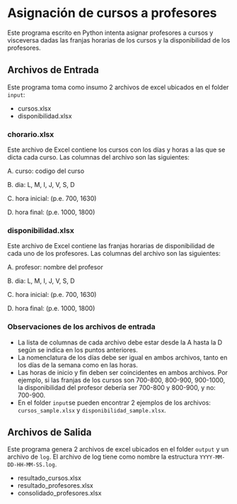 # Asignación de cursos a profesores

Este programa escrito en Python intenta asignar profesores a cursos y visceversa dadas las franjas horarias de los cursos y la disponibilidad de los profesores.

## Archivos de Entrada

Este programa toma como insumo 2 archivos de excel ubicados en el folder `input`:

- cursos.xlsx
- disponibilidad.xlsx

### chorario.xlsx

Este archivo de Excel contiene los cursos con los días y horas a las que se dicta cada curso.
Las columnas del archivo son las siguientes:

A. curso: codigo del curso

B. dia: L, M, I, J, V, S, D

C. hora inicial: (p.e. 700, 1630)

D. hora final: (p.e. 1000, 1800)

### disponibilidad.xlsx

Este archivo de Excel contiene las franjas horarias de disponibilidad de cada uno de los profesores.
Las columnas del archivo son las siguientes:

A. profesor: nombre del profesor

B. dia: L, M, I, J, V, S, D

C. hora inicial: (p.e. 700, 1630)

D. hora final: (p.e. 1000, 1800)

### Observaciones de los archivos de entrada

- La lista de columnas de cada archivo debe estar desde la A hasta la D según se indica en los puntos anteriores.
- La nomenclatura de los días debe ser igual en ambos archivos, tanto en los días de la semana como en las horas.
- Las horas de inicio y fin deben ser coincidentes en ambos archivos. Por ejemplo, si las franjas de los cursos son 700-800, 800-900, 900-1000, la disponibilidad del profesor debería ser 700-800 y 800-900, y no: 700-900.
- En el folder `input`se pueden encontrar 2 ejemplos de los archivos: `cursos_sample.xlsx` y `disponibilidad_sample.xlsx`.

## Archivos de Salida

Este programa genera 2 archivos de excel ubicados en el folder `output` y un archivo de `log`. El archivo de log tiene como nombre la estructura `YYYY-MM-DD-HH-MM-SS.log`.

- resultado_cursos.xlsx
- resultado_profesores.xlsx
- consolidado_profesores.xlsx
